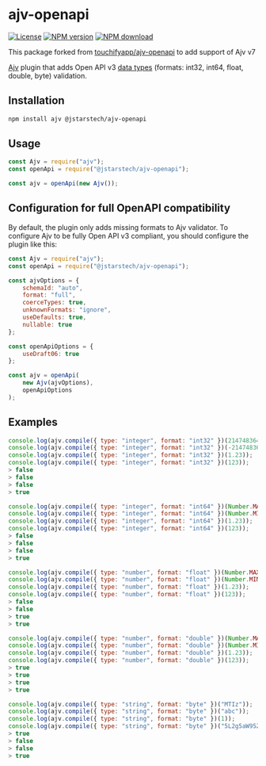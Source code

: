 # ajv-openapi

[![License](http://img.shields.io/badge/license-MIT-green.svg)](http://opensource.org/licenses/MIT)
[![NPM version](https://img.shields.io/npm/v/@jstarstech/ajv-openapi.svg?style=flat-square)](https://npmjs.org/package/@jstarstech/ajv-openapi)
[![NPM download](https://img.shields.io/npm/dm/@jstarstech/ajv-openapi.svg?style=flat-square)](https://npmjs.org/package/@jstarstech/ajv-openapi)

This package forked from [touchifyapp/ajv-openapi](https://github.com/touchifyapp/ajv-openapi) to add support of Ajv v7

[Ajv](https://github.com/epoberezkin/ajv) plugin that adds Open API v3 [data types](http://swagger.io/specification/#dataTypeFormat) (formats: int32, int64, float, double, byte) validation.

## Installation 

```bash
npm install ajv @jstarstech/ajv-openapi
```

## Usage

```javascript
const Ajv = require("ajv");
const openApi = require("@jstarstech/ajv-openapi");

const ajv = openApi(new Ajv());
```

## Configuration for full OpenAPI compatibility

By default, the plugin only adds missing formats to Ajv validator.
To configure Ajv to be fully Open API v3 compliant, you should configure the plugin like this:

```javascript
const Ajv = require("ajv");
const openApi = require("@jstarstech/ajv-openapi");

const ajvOptions = {
    schemaId: "auto",
    format: "full",
    coerceTypes: true,
    unknownFormats: "ignore",
    useDefaults: true,
    nullable: true
};

const openApiOptions = {
    useDraft06: true
};

const ajv = openApi(
    new Ajv(ajvOptions),
    openApiOptions
);
```

## Examples

```javascript
console.log(ajv.compile({ type: "integer", format: "int32" })(2147483648));
console.log(ajv.compile({ type: "integer", format: "int32" })(-2147483649));
console.log(ajv.compile({ type: "integer", format: "int32" })(1.23));
console.log(ajv.compile({ type: "integer", format: "int32" })(123));
> false
> false
> false
> true

console.log(ajv.compile({ type: "integer", format: "int64" })(Number.MAX_VALUE));
console.log(ajv.compile({ type: "integer", format: "int64" })(Number.MIN_VALUE));
console.log(ajv.compile({ type: "integer", format: "int64" })(1.23));
console.log(ajv.compile({ type: "integer", format: "int64" })(123));
> false
> false
> false
> true

console.log(ajv.compile({ type: "number", format: "float" })(Number.MAX_VALUE));
console.log(ajv.compile({ type: "number", format: "float" })(Number.MIN_VALUE));
console.log(ajv.compile({ type: "number", format: "float" })(1.23));
console.log(ajv.compile({ type: "number", format: "float" })(123));
> false
> false
> true
> true

console.log(ajv.compile({ type: "number", format: "double" })(Number.MAX_VALUE));
console.log(ajv.compile({ type: "number", format: "double" })(Number.MIN_VALUE));
console.log(ajv.compile({ type: "number", format: "double" })(1.23));
console.log(ajv.compile({ type: "number", format: "double" })(123));
> true
> true
> true
> true

console.log(ajv.compile({ type: "string", format: "byte" })("MTIz"));
console.log(ajv.compile({ type: "string", format: "byte" })("abc"));
console.log(ajv.compile({ type: "string", format: "byte" })(1));
console.log(ajv.compile({ type: "string", format: "byte" })("5L2g5aW95ZWK"));
> true
> false
> false
> true
```